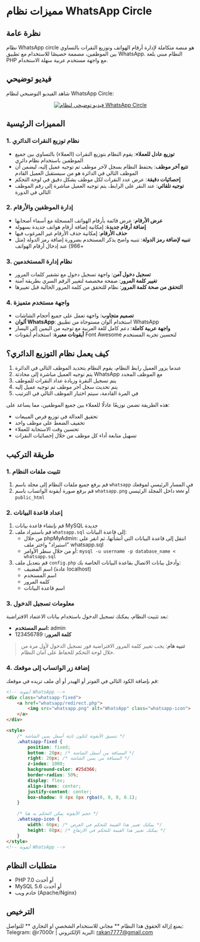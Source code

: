 # مميزات نظام WhatsApp Circle

## نظرة عامة
نظام WhatsApp circle هو منصة متكاملة لإدارة أرقام الهواتف وتوزيع النقرات بالتساوي بين الموظفين، مصممة خصيصًا للاستخدام مع تطبيق WhatsApp. النظام مبني بلغة PHP مع واجهة مستخدم عربية سهلة الاستخدام.

## فيديو توضيحي
شاهد الفيديو التوضيحي لنظام WhatsApp Circle:

<p align="center">
  <a href="https://www.youtube.com/watch?v=A5dQoXAtHvM">
    <img src="https://img.youtube.com/vi/A5dQoXAtHvM/0.jpg" alt="فيديو توضيحي لنظام WhatsApp Circle">
  </a>
</p>

## المميزات الرئيسية

### 1. نظام توزيع النقرات الدائري
- **توزيع عادل للعملاء**: يقوم النظام بتوزيع النقرات (العملاء) بالتساوي بين جميع الموظفين باستخدام نظام دائري
- **تتبع آخر موظف**: يحتفظ النظام بسجل لآخر موظف تم توجيه عميل إليه، ليضمن أن الموظف التالي في الدائرة هو من سيستقبل العميل القادم
- **إحصائيات دقيقة**: عرض عدد النقرات لكل موظف بشكل دقيق في لوحة التحكم
- **توجيه تلقائي**: عند النقر على الرابط، يتم توجيه العميل مباشرة إلى رقم الموظف التالي في الدورة

### 2. إدارة الموظفين والأرقام
- **عرض الأرقام**: عرض قائمة بأرقام الهواتف المسجلة مع أسماء أصحابها
- **إضافة أرقام جديدة**: إمكانية إضافة أرقام هواتف جديدة بسهولة
- **حذف الأرقام**: إمكانية حذف الأرقام غير المرغوب فيها
- **تنبيه لإضافة رمز الدولة**: تنبيه واضح يذكر المستخدم بضرورة إضافة رمز الدولة (مثل +966) عند إدخال أرقام الهواتف

### 3. نظام إدارة المستخدمين
- **تسجيل دخول آمن**: واجهة تسجيل دخول مع تشفير كلمات المرور
- **تغيير كلمة المرور**: صفحة مخصصة لتغيير الرقم السري بطريقة آمنة
- **التحقق من صحة كلمة المرور**: نظام للتحقق من كلمة المرور الحالية قبل تغييرها

### 4. واجهة مستخدم متميزة
- **تصميم متجاوب**: واجهة تعمل على جميع أحجام الشاشات
- **ألوان WhatsApp**: استخدام ألوان مستوحاة من تطبيق WhatsApp
- **واجهة عربية كاملة**: دعم كامل للغة العربية مع توجيه من اليمين إلى اليسار
- **أيقونات معبرة**: استخدام أيقونات Font Awesome لتحسين تجربة المستخدم

## كيف يعمل نظام التوزيع الدائري؟

1. عندما يزور العميل رابط النظام، يقوم النظام بتحديد الموظف التالي في الدائرة
2. يتم توجيه العميل مباشرة إلى محادثة WhatsApp مع الموظف المحدد
3. يتم تسجيل النقرة وزيادة عداد النقرات للموظف
4. يتم تحديث سجل آخر موظف تم توجيه عميل إليه
5. في المرة القادمة، سيتم اختيار الموظف التالي في الترتيب

هذه الطريقة تضمن توزيعًا عادلًا للعملاء بين جميع الموظفين، مما يساعد على:
- تحقيق العدالة في توزيع فرص المبيعات
- تخفيف الضغط على موظف واحد
- تحسين وقت الاستجابة للعملاء
- تسهيل متابعة أداء كل موظف من خلال إحصائيات النقرات

## طريقة التركيب

### 1. تثبيت ملفات النظام
1. قم برفع جميع ملفات النظام إلى مجلد باسم `whatsapp` في المسار الرئيسي لموقعك
2. قم برفع صورة أيقونة الواتساب باسم `whatsapp.png` داخل المجلد الرئيسي `www` أو `public_html`

### 2. إعداد قاعدة البيانات
1. قم بإنشاء قاعدة بيانات MySQL جديدة
2. قم باستيراد ملف `whatsapp.sql` إلى قاعدة البيانات:
   - من خلال phpMyAdmin: انتقل إلى قاعدة البيانات التي أنشأتها، ثم انقر على "استيراد" واختر ملف whatsapp.sql
   - أو من خلال سطر الأوامر: `mysql -u username -p database_name < whatsapp.sql`
3. قم بتعديل ملف `config.php` وأدخل بيانات الاتصال بقاعدة البيانات الخاصة بك:
   - اسم المضيف (عادة localhost)
   - اسم المستخدم
   - كلمة المرور
   - اسم قاعدة البيانات

### 3. معلومات تسجيل الدخول
بعد تثبيت النظام، يمكنك تسجيل الدخول باستخدام بيانات الاعتماد الافتراضية:
- **اسم المستخدم:** admin
- **كلمة المرور:** 123456789

> **تنبيه هام**: يجب تغيير كلمة المرور الافتراضية فور تسجيل الدخول لأول مرة من خلال لوحة التحكم للحفاظ على أمان النظام.

### 4. إضافة زر الواتساب إلى موقعك
قم بإضافة الكود التالي في الفوتر أو الهيدر أو أي ملف تريده في موقعك:

```html
<!-- أيقونة WhatsApp -->
<div class="whatsapp-fixed">
    <a href="whatsapp/redirect.php">
        <img src="whatsapp.png" alt="WhatsApp" class="whatsapp-icon">
    </a>
</div>

<style>
    /* تنسيق الأيقونة لتكون ثابتة أسفل يمين الشاشة */
    .whatsapp-fixed {
        position: fixed;
        bottom: 20px; /* المسافة من أسفل الشاشة */
        right: 20px; /* المسافة من يمين الشاشة */
        z-index: 1000;
        background-color: #25d366;
        border-radius: 50%;
        display: flex;
        align-items: center;
        justify-content: center;
        box-shadow: 0 4px 8px rgba(0, 0, 0, 0.1);
    }

    /* حجم الأيقونة يمكن التحكم به هنا */
    .whatsapp-icon {
        width: 60px; /* يمكنك تغيير هذا القيمة للتحكم في العرض */
        height: 60px; /* يمكنك تغيير هذا القيمة للتحكم في الارتفاع */
    }
</style>
<!-- أيقونة WhatsApp -->
```
## متطلبات النظام
- PHP 7.0 أو أحدث
- MySQL 5.6 أو أحدث
- خادم ويب (Apache/Nginx)

## الترخيص
يمنع إزالة الحقوق
هذا النظام ** مجاني للاستخدام الشخصي او التجاري **
للتواصل: Telegram: @r7000r | البريد الإلكتروني: rakan7777@gmail.com
